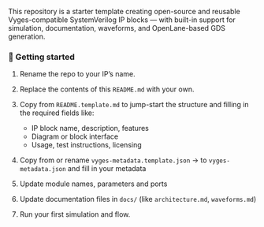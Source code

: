 
This repository is a starter template creating open-source and reusable Vyges-compatible SystemVerilog IP blocks — with built-in support for simulation, documentation, waveforms, and OpenLane-based GDS generation.

### 🚀 Getting started

1. Rename the repo to your IP’s name.
2. Replace the contents of this `README.md` with your own.
3. Copy from `README.template.md` to jump-start the structure and filling in the required fields like:

   * IP block name, description, features
   * Diagram or block interface
   * Usage, test instructions, licensing

4. Copy from or rename `vyges-metadata.template.json` → to `vyges-metadata.json` and fill in your metadata
5. Update module names, parameters and ports
6. Update documentation files in `docs/` (like `architecture.md`, `waveforms.md`)
7. Run your first simulation and flow.
